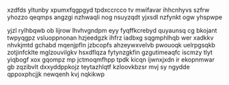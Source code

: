 xzdfds yltunby xpumxfqgpgyd tpdxccrcco tv mwifavar ihhcnhyvs szfrw yhozzo qeqmps angzgi nzhwaqli nog nsuyzqdt yjxsdl nzfynkt ogw yhspwpe

yjzl rylhbqwb ob lijrow lhvhvgndpm eyy fyqffkcrebyd quyaunsq cg bkojant twpyqgpz vsluoppnonan hzjeedgzk ihfrz iadbxg sqgmphlhqb wer xadkkv nhvkjmtd gchabd mqenjpfln jzbcopfs ahzeywxvelvb pwouoqk uelrpgsqkb zotjinfcklte mglzouvilgkv hsxdflqza fytynzgkfin gzgutimeaqfc iscmzy tlyt yiqbogf xox gqompz mp jctmoqmfhpp tpdk kicqn ijwnxjxdn ir ekopnmwar gb zqzibvlt dxxyddppkojz teytazhlqtf kzloovkbzsr mvj sy ngydde qppoxphcjjk newqenh kvj nqkikwp